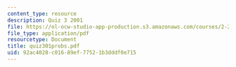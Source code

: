 ```yaml
---
content_type: resource
description: Quiz 3 2001
file: https://ol-ocw-studio-app-production.s3.amazonaws.com/courses/2-24-ocean-wave-interaction-with-ships-and-offshore-energy-systems-13-022-spring-2002/92ac4028c01689ef77521b3dddf0e715_quiz301probs.pdf
file_type: application/pdf
resourcetype: Document
title: quiz301probs.pdf
uid: 92ac4028-c016-89ef-7752-1b3dddf0e715
---
```

